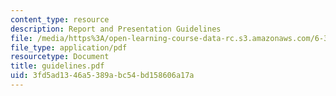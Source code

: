 ```yaml
---
content_type: resource
description: Report and Presentation Guidelines
file: /media/https%3A/open-learning-course-data-rc.s3.amazonaws.com/6-374-analysis-and-design-of-digital-integrated-circuits-fall-2003/3fd5ad1346a5389abc54bd158606a17a_guidelines.pdf
file_type: application/pdf
resourcetype: Document
title: guidelines.pdf
uid: 3fd5ad13-46a5-389a-bc54-bd158606a17a
---
```

